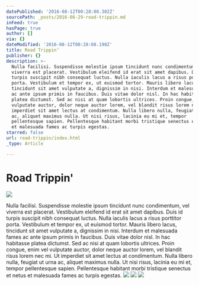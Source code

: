 ```yaml
---
datePublished: '2016-08-12T00:28:08.302Z'
sourcePath: _posts/2016-06-29-road-trippin.md
inFeed: true
hasPage: true
author: []
via: {}
dateModified: '2016-08-12T00:28:08.198Z'
title: Road Trippin’
publisher: {}
description: >-
  Nulla facilisi. Suspendisse molestie ipsum tincidunt nunc condimentum, vel
  viverra est placerat. Vestibulum eleifend id erat sit amet dapibus. Duis id
  turpis suscipit nibh consequat luctus. Nulla iaculis lacus a risus porttitor
  porta. Vestibulum et tempor ex, ut euismod tortor. Mauris libero lacus,
  tincidunt sit amet vulputate a, dignissim in nisi. Interdum et malesuada fames
  ac ante ipsum primis in faucibus. Duis vitae dolor nisl. In hac habitasse
  platea dictumst. Sed ac nisi at quam lobortis ultrices. Proin congue, enim vel
  vulputate auctor, dolor neque auctor lorem, vel blandit risus lorem nec mi. Ut
  imperdiet sit amet lectus at condimentum. Nulla libero nulla, feugiat ut urna
  ac, aliquet maximus nulla. Ut nisi risus, lacinia eu mi et, tempor
  pellentesque sapien. Pellentesque habitant morbi tristique senectus et netus
  et malesuada fames ac turpis egestas.
starred: false
url: road-trippin/index.html
_type: Article

---
```

# Road Trippin'
![](https://the-grid-user-content.s3-us-west-2.amazonaws.com/8e7aaae1-e504-4ba5-b5d0-098c7a5ff267.jpg)

Nulla facilisi. Suspendisse molestie ipsum tincidunt nunc condimentum, vel viverra est placerat. Vestibulum eleifend id erat sit amet dapibus. Duis id turpis suscipit nibh consequat luctus. Nulla iaculis lacus a risus porttitor porta. Vestibulum et tempor ex, ut euismod tortor. Mauris libero lacus, tincidunt sit amet vulputate a, dignissim in nisi. Interdum et malesuada fames ac ante ipsum primis in faucibus. Duis vitae dolor nisl. In hac habitasse platea dictumst. Sed ac nisi at quam lobortis ultrices. Proin congue, enim vel vulputate auctor, dolor neque auctor lorem, vel blandit risus lorem nec mi. Ut imperdiet sit amet lectus at condimentum. Nulla libero nulla, feugiat ut urna ac, aliquet maximus nulla. Ut nisi risus, lacinia eu mi et, tempor pellentesque sapien. Pellentesque habitant morbi tristique senectus et netus et malesuada fames ac turpis egestas.
![](https://the-grid-user-content.s3-us-west-2.amazonaws.com/d8632189-7116-4a71-9b24-f288c6e33452.jpg)
![](https://imgflo.herokuapp.com/graph/vahj1ThiexotieMo/a7c46d1a5e2691b54d4bee9eb2a41820/croprotate.jpg?cropheight=2593&cropwidth=3872&degrees=0&input=https%3A%2F%2Fthe-grid-user-content.s3-us-west-2.amazonaws.com%2Feeb55d72-2575-4be7-b49c-c3e74b536e56.jpg&x=0&y=0)
![](https://imgflo.herokuapp.com/graph/vahj1ThiexotieMo/2b7a3195b296022ef3a102d5a1e3ba79/croprotate.jpg?cropheight=1935&cropwidth=2581&degrees=0&input=https%3A%2F%2Fthe-grid-user-content.s3-us-west-2.amazonaws.com%2Fc19ae4a7-857d-41af-a240-6f98a56c8fc4.jpg&x=0&y=0)